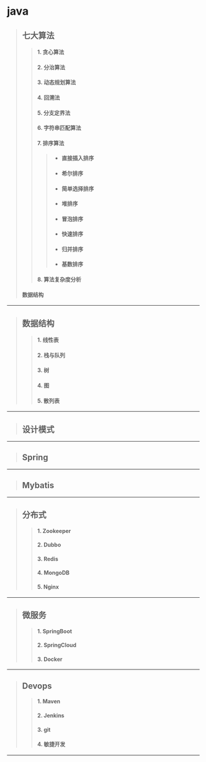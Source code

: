 # java  
> ## 七大算法  
>> #### 1. 贪心算法  
>> #### 2. 分治算法
>> #### 3. 动态规划算法  
>> #### 4. 回溯法  
>> #### 5. 分支定界法  
>> #### 6. 字符串匹配算法  
>> #### 7. 排序算法  
>>> * #### 直接插入排序  
>>> * #### 希尔排序  
>>> * #### 简单选择排序  
>>> * #### 堆排序  
>>> * #### 冒泡排序  
>>> * #### 快速排序  
>>> * #### 归并排序  
>>> * #### 基数排序
>> #### 8. 算法复杂度分析
> #### 数据结构  
---  
> ## 数据结构  
>> #### 1. 线性表  
>> #### 2. 栈与队列  
>> #### 3. 树  
>> #### 4. 图  
>> #### 5. 散列表  
---  
> ## 设计模式
---  
> ## Spring  
---
> ## Mybatis  
---  
> ## 分布式  
>> #### 1. Zookeeper  
>> #### 2. Dubbo  
>> #### 3. Redis  
>> #### 4. MongoDB  
>> #### 5. Nginx  
---  
> ## 微服务  
>> #### 1. SpringBoot  
>> #### 2. SpringCloud  
>> #### 3. Docker  
---  
> ## Devops  
>> #### 1. Maven  
>> #### 2. Jenkins  
>> #### 3. git  
>> #### 4. 敏捷开发  
---  
> ## 
